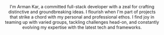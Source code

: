 <div align="center">
    I'm Arman Kar, a committed full-stack developer with a zeal for crafting distinctive and groundbreaking ideas. I flourish when I'm part of projects that strike a chord with my personal and professional ethos. I find joy in teaming up with varied groups, tackling challenges head-on, and constantly evolving my expertise with the latest tech and frameworks.
</div>
